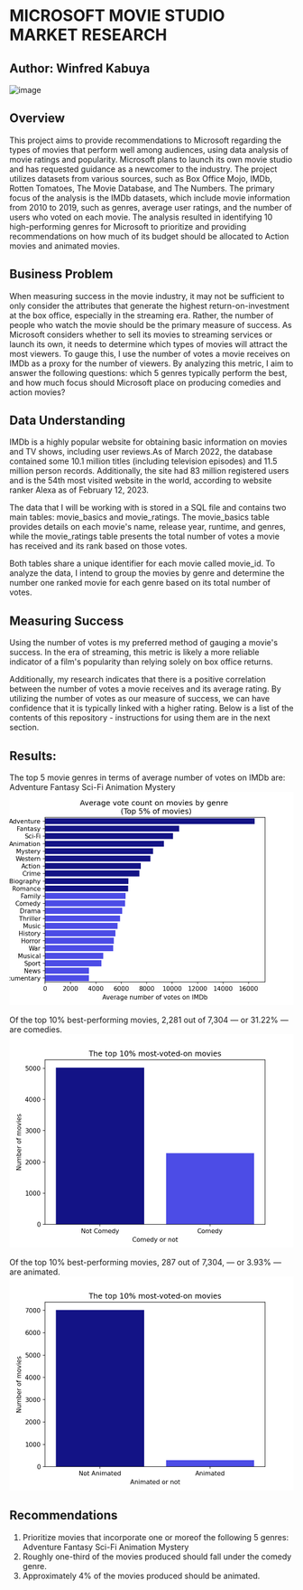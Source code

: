 #  MICROSOFT MOVIE STUDIO MARKET RESEARCH
## Author: Winfred Kabuya

![image](images/Microsoft.jpeg.png)

 ## Overview
This project aims to provide recommendations to Microsoft regarding the types of movies that perform well among audiences, using data analysis of movie ratings and popularity. Microsoft plans to launch its own movie studio and has requested guidance as a newcomer to the industry. The project utilizes datasets from various sources, such as Box Office Mojo, IMDb, Rotten Tomatoes, The Movie Database, and The Numbers. The primary focus of the analysis is the IMDb datasets, which include movie information from 2010 to 2019, such as genres, average user ratings, and the number of users who voted on each movie. The analysis resulted in identifying 10 high-performing genres for Microsoft to prioritize and providing recommendations on how much of its budget should be allocated to Action movies and animated movies.

## Business Problem
When measuring success in the movie industry, it may not be sufficient to only consider the attributes that generate the highest return-on-investment at the box office, especially in the streaming era. Rather, the number of people who watch the movie should be the primary measure of success. As Microsoft considers whether to sell its movies to streaming services or launch its own, it needs to determine which types of movies will attract the most viewers. To gauge this, I use the number of votes a movie receives on IMDb as a proxy for the number of viewers. By analyzing this metric, I aim to answer the following questions: which 5 genres typically perform the best, and how much focus should Microsoft place on producing comedies and action movies? 

## Data Understanding

IMDb is a highly popular website for obtaining basic information on movies and TV shows, including user reviews.As of March 2022, the database contained some 10.1 million titles (including television episodes) and 11.5 million person records. Additionally, the site had 83 million registered users and is the 54th most visited website in the world, according to website ranker Alexa as of February 12, 2023.

The data that I will be working with is stored in a SQL file and contains two main tables: movie_basics and movie_ratings. The movie_basics table provides details on each movie's name, release year, runtime, and genres, while the movie_ratings table presents the total number of votes a movie has received and its rank based on those votes.

Both tables share a unique identifier for each movie called movie_id. To analyze the data, I intend to group the movies by genre and determine the number one ranked movie for each genre based on its total number of votes.

## Measuring Success
Using the number of votes is my preferred method of gauging a movie's success. In the era of streaming, this metric is likely a more reliable indicator of a film's popularity than relying solely on box office returns.

Additionally, my research indicates that there is a positive correlation between the number of votes a movie receives and its average rating. By utilizing the number of votes as our measure of success, we can have confidence that it is typically linked with a higher rating.
Below is a list of the contents of this repository - instructions for using them are in the next section.

## Results:
The top 5 movie genres in terms of average number of votes on IMDb are:
    Adventure
    Fantasy
    Sci-Fi
    Animation
    Mystery
![image](images/top_genres.png)

Of the top 10% best-performing movies, 2,281 out of 7,304 — or 31.22% — are comedies.
![image](images/comedies.png)

Of the top 10% best-performing movies, 287 out of 7,304, — or 3.93% — are animated.
![image](images/animated.png)

## Recommendations
1. Prioritize movies that incorporate one or moreof the following 5 genres:
Adventure
Fantasy
Sci-Fi
Animation
Mystery
2. Roughly one-third of the movies produced should fall under the comedy genre.
3. Approximately 4% of the movies produced should be animated.